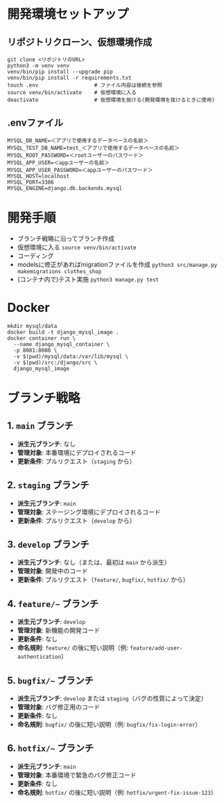 # 開発環境セットアップ

## リポジトリクローン、仮想環境作成
```
git clone <リポジトリのURL>
python3 -m venv venv
venv/bin/pip install --upgrade pip
venv/bin/pip install -r requirements.txt
touch .env                  # ファイル内容は後続を参照
source venv/bin/activate    # 仮想環境に入る
deactivate                  # 仮想環境を抜ける(開発環境を抜けるときに使用)
```

## .envファイル
```
MYSQL_DB_NAME=＜アプリで使用するデータベースの名前＞
MYSQL_TEST_DB_NAME=test_＜アプリで使用するデータベースの名前＞
MYSQL_ROOT_PASSWORD=＜rootユーザーのパスワード＞
MYSQL_APP_USER=＜appユーザーの名前＞
MYSQL_APP_USER_PASSWORD=＜appユーザーのパスワード＞
MYSQL_HOST=localhost
MYSQL_PORT=3306
MYSQL_ENGINE=django.db.backends.mysql
```

# 開発手順
- ブランチ戦略に沿ってブランチ作成
- 仮想環境に入る `source venv/bin/activate`
- コーディング
- modelsに修正があればmigrationファイルを作成 `python3 src/manage.py makemigrations clothes_shop`
- (コンテナ内で)テスト実施 `python3 manage.py test`

# Docker
```
mkdir mysql/data
docker build -t django_mysql_image .
docker container run \
  --name django_mysql_container \
  -p 8081:8080 \
  -v $(pwd)/mysql/data:/var/lib/mysql \
  -v $(pwd)/src:/django/src \
  django_mysql_image
```

# ブランチ戦略

## 1. `main` ブランチ
- **派生元ブランチ**: なし
- **管理対象**: 本番環境にデプロイされるコード
- **更新条件**: プルリクエスト（`staging` から）

## 2. `staging` ブランチ
- **派生元ブランチ**: `main`
- **管理対象**: ステージング環境にデプロイされるコード
- **更新条件**: プルリクエスト（`develop` から）

## 3. `develop` ブランチ
- **派生元ブランチ**: なし（または、最初は `main` から派生）
- **管理対象**: 開発中のコード
- **更新条件**: プルリクエスト（`feature/`, `bugfix/`, `hotfix/` から）

## 4. `feature/~` ブランチ
- **派生元ブランチ**: `develop`
- **管理対象**: 新機能の開発コード
- **更新条件**: なし
- **命名規則**: `feature/` の後に短い説明（例: `feature/add-user-authentication`）

## 5. `bugfix/~` ブランチ
- **派生元ブランチ**: `develop` または `staging`（バグの性質によって決定）
- **管理対象**: バグ修正用のコード
- **更新条件**: なし
- **命名規則**: `bugfix/` の後に短い説明（例: `bugfix/fix-login-error`）

## 6. `hotfix/~` ブランチ
- **派生元ブランチ**: `main`
- **管理対象**: 本番環境で緊急のバグ修正コード
- **更新条件**: なし
- **命名規則**: `hotfix/` の後に短い説明（例: `hotfix/urgent-fix-issue-123`）
